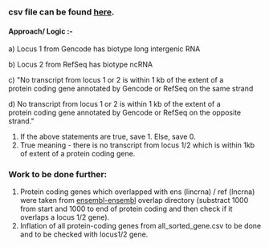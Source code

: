 ### csv file can be found [here](https://drive.google.com/drive/folders/1PmOZzZxoxe6JSzei_XGgtfo2MfPi21t4?usp=sharing).<br/>
#### Approach/ Logic :-<br/>
a) Locus 1 from Gencode has biotype long intergenic RNA

b) Locus 2 from RefSeq has biotype ncRNA<br/>
 
c) "No transcript from locus 1 or 2 is within 1 kb of the extent of a <br/>
protein coding gene annotated by Gencode or RefSeq on the same strand<br/>

d) No transcript from locus 1 or 2 is within 1 kb of the extent of a <br/>
protein coding gene annotated by Gencode or RefSeq on the opposite <br/>
strand."<br/>
1) If the above statements are true, save 1. Else, save 0. <br/>
2) True meaning - there is no transcript from locus 1/2 which is within 1kb of extent of a protein coding gene.<br/>
### Work to be done further:<br/>
1) Protein coding genes which overlapped with ens (lincrna) / ref (lncrna) were taken from [ensembl-ensembl]() overlap directory (substract 1000 from start and 1000 to end of protein coding and then check if it overlaps a locus 1/2 gene). <br/>
2) Inflation of all protein-coding genes from all_sorted_gene.csv to be done and to be checked with locus1/2 gene.

